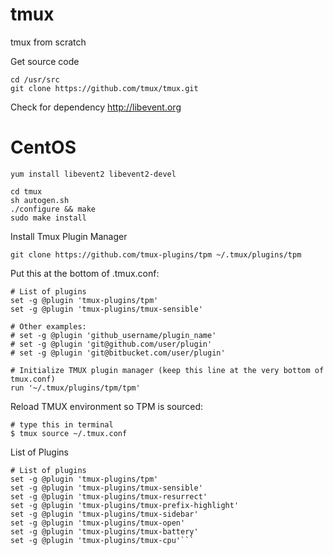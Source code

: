 # tmux
tmux from scratch

Get source code
```console
cd /usr/src
git clone https://github.com/tmux/tmux.git
```

Check for dependency
http://libevent.org

# CentOS
```console
yum install libevent2 libevent2-devel
```

```console
cd tmux
sh autogen.sh
./configure && make
sudo make install
```

Install Tmux Plugin Manager

```console
git clone https://github.com/tmux-plugins/tpm ~/.tmux/plugins/tpm
```

Put this at the bottom of .tmux.conf:

```console
# List of plugins
set -g @plugin 'tmux-plugins/tpm'
set -g @plugin 'tmux-plugins/tmux-sensible'

# Other examples:
# set -g @plugin 'github_username/plugin_name'
# set -g @plugin 'git@github.com/user/plugin'
# set -g @plugin 'git@bitbucket.com/user/plugin'

# Initialize TMUX plugin manager (keep this line at the very bottom of tmux.conf)
run '~/.tmux/plugins/tpm/tpm'
```

Reload TMUX environment so TPM is sourced:

```console
# type this in terminal
$ tmux source ~/.tmux.conf
```

List of Plugins
```console
# List of plugins
set -g @plugin 'tmux-plugins/tpm'
set -g @plugin 'tmux-plugins/tmux-sensible'
set -g @plugin 'tmux-plugins/tmux-resurrect'
set -g @plugin 'tmux-plugins/tmux-prefix-highlight'
set -g @plugin 'tmux-plugins/tmux-sidebar'
set -g @plugin 'tmux-plugins/tmux-open'
set -g @plugin 'tmux-plugins/tmux-battery'
set -g @plugin 'tmux-plugins/tmux-cpu'```
